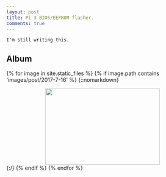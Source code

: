 ```yaml
---
layout: post
title: Pi 3 BIOS/EEPROM flasher.
comments: true
---
```


    I'm still writing this.

## Album

{% for image in site.static_files %}
    {% if image.path contains 'images/post/2017-7-16' %}
{::nomarkdown}
<center>
    <div class="gallery">
    <a target="_blank" href="{{ site.baseurl }}{{ image.path }}">
        <img src="{{ site.baseurl }}{{ image.path }}" width="300" height="200">
    </a>
    </div>
</center>
{:/}
    {% endif %}
{% endfor %}